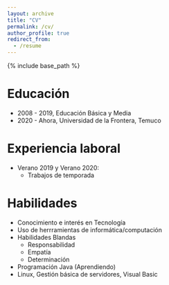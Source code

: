 ```yaml
---
layout: archive
title: "CV"
permalink: /cv/
author_profile: true
redirect_from:
  - /resume
---
```


{% include base_path %}

Educación
======
* 2008 - 2019, Educación Básica y Media
* 2020 - Ahora, Universidad de la Frontera, Temuco

Experiencia laboral
======
* Verano 2019 y Verano 2020:
  * Trabajos de temporada
  
Habilidades
======
* Conocimiento e interés en Tecnología
* Uso de herrramientas de informática/computación
* Habilidades Blandas
  * Responsabilidad
  * Empatía
  * Determinación
* Programación Java (Aprendiendo)
* Linux, Gestión básica de servidores, Visual Basic

